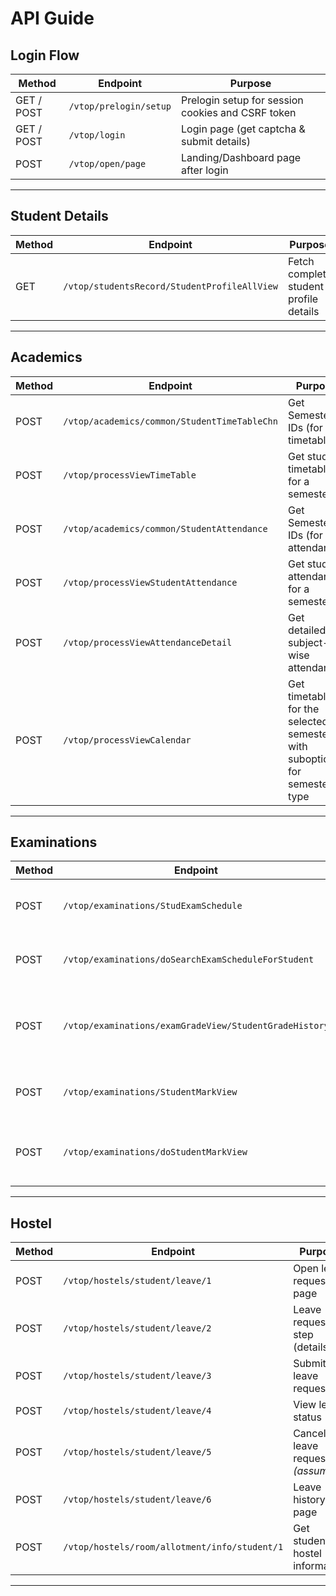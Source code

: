 # API Guide
## Login Flow

| Method | Endpoint | Purpose |
|--------|----------|---------|
| GET / POST | `/vtop/prelogin/setup` | Prelogin setup for session cookies and CSRF token |
| GET / POST | `/vtop/login` | Login page (get captcha & submit details) |
| POST | `/vtop/open/page` | Landing/Dashboard page after login |

---

## Student Details

| Method | Endpoint | Purpose |
|--------|----------|---------|
| GET | `/vtop/studentsRecord/StudentProfileAllView` | Fetch complete student profile details |

---

## Academics

| Method | Endpoint | Purpose |
|--------|----------|---------|
| POST | `/vtop/academics/common/StudentTimeTableChn` | Get Semester IDs (for timetable) |
| POST | `/vtop/processViewTimeTable` | Get student timetable for a semester |
| POST | `/vtop/academics/common/StudentAttendance` | Get Semester IDs (for attendance) |
| POST | `/vtop/processViewStudentAttendance` | Get student attendance for a semester |
| POST | `/vtop/processViewAttendanceDetail` | Get detailed subject-wise attendance |
| POST | `/vtop/processViewCalendar` | Get timetable for the selected semester with suboptions for semester type |

---

## Examinations

| Method | Endpoint | Purpose |
|--------|----------|---------|
| POST | `/vtop/examinations/StudExamSchedule` | Get Semester IDs (for exams) |
| POST | `/vtop/examinations/doSearchExamScheduleForStudent` | Get exam schedule for a semester |
| POST | `/vtop/examinations/examGradeView/StudentGradeHistory` | Fetch CGPA and course grade history |
| POST | `/vtop/examinations/StudentMarkView` | Get Semester IDs (for marks) |
| POST | `/vtop/examinations/doStudentMarkView` | Get student marks for a semester |

---

## Hostel

| Method | Endpoint | Purpose |
|--------|----------|---------|
| POST | `/vtop/hostels/student/leave/1` | Open leave request page |
| POST | `/vtop/hostels/student/leave/2` | Leave request step (details) |
| POST | `/vtop/hostels/student/leave/3` | Submit leave request |
| POST | `/vtop/hostels/student/leave/4` | View leave status |
| POST | `/vtop/hostels/student/leave/5` | Cancel leave request *(assumed)* |
| POST | `/vtop/hostels/student/leave/6` | Leave history page |
| POST | `/vtop/hostels/room/allotment/info/student/1` | Get student hostel information |

---
